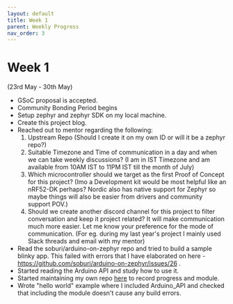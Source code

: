 ```yaml
---
layout: default
title: Week 1
parent: Weekly Progress
nav_order: 3
---
```


# Week 1

(23rd May - 30th May)

- GSoC proposal is accepted.
- Community Bonding Period begins
- Setup zephyr and zephyr SDK on my local machine.
- Create this project blog.
- Reached out to mentor regarding the following:
    1. Upstream Repo (Should I create it on my own ID or will it be a zephyr repo?)
    2. Suitable Timezone and Time of communication in a day and when we can take weekly discussions? (I am in IST Timezone and am available from 10AM IST to 11PM IST till the month of July)
    3. Which microcontroller should we target as the first Proof of Concept for this project? (Imo a Development kit would be most helpful like an nRF52-DK perhaps? Nordic also has native support for Zephyr so maybe things will also be easier from drivers and community support POV.)
    4. Should we create another discord channel for this project to filter conversation and keep it project related? It will make communication much more easier. Let me know your preference for the mode of communication. (For eg. during my last year's project I mainly used Slack threads and email with my mentor) 
- Read the soburi/arduino-on-zephyr repo and tried to build a sample blinky app. This failed with errors that I have elaborated on here - https://github.com/soburi/arduino-on-zephyr/issues/26 .
- Started reading the Arduino API and study how to use it.
- Started maintaining my own repo [here](https://github.com/DhruvaG2000/Arduino-Core-Zephyr) to record progress and module.
- Wrote "hello world" example where I included Arduino_API and checked that including the module doesn't cause any build errors.